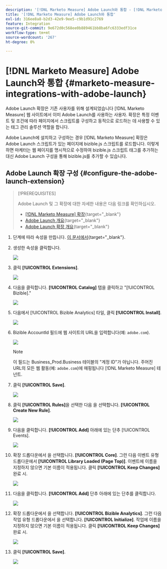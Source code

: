 ```yaml
---
description: '[!DNL Marketo Measure] Adobe Launch와 통합 - [!DNL Marketo Measure]'
title: '[!DNL Marketo Measure] Adobe Launch와 통합'
exl-id: 316ee8a8-b2d3-42e9-9ee5-c9b1d91c2769
feature: Integration
source-git-commit: 9e672d0c568ee0b889461bb8ba6fc6333edf31ce
workflow-type: tm+mt
source-wordcount: '267'
ht-degree: 0%

---
```


# [!DNL Marketo Measure] Adobe Launch와 통합 {#marketo-measure-integrations-with-adobe-launch}

Adobe Launch 확장은 기존 사용자를 위해 설계되었습니다 [!DNL Marketo Measure] 웹 사이트에서 이미 Adobe Launch를 사용하는 사용자. 확장은 특정 이벤트 및 조건에 따라 페이지에서 스크립트를 구성하고 동적으로 로드하는 데 사용할 수 있는 태그 관리 솔루션 역할을 합니다.

Adobe Launch에 설치하고 구성하는 경우 [!DNL Marketo Measure] 확장은 Adobe Launch 스크립트가 있는 페이지에 bizible.js 스크립트를 로드합니다. 이렇게 하면 마케터는 웹 페이지를 명시적으로 수정하여 bizible.js 스크립트 태그를 추가하는 대신 Adobe Launch 구성을 통해 bizible.js를 추가할 수 있습니다.

## Adobe Launch 확장 구성 {#configure-the-adobe-launch-extension}

>[!PREREQUISITES]
>
>Adobe Launch 및 그 확장에 대한 자세한 내용은 다음 링크를 확인하십시오.
>
>* [[!DNL Marketo Measure] 확장](https://experienceleague.adobe.com/docs/experience-platform/destinations/catalog/email/bizible.html#catalog){target="_blank"}
>* [Adobe Launch 개요](https://experienceleague.adobe.com/docs/platform-learn/implement-in-websites/overview.html){target="_blank"}
>* [Adobe Launch 확장 개요](https://experienceleague.adobe.com/docs/experience-platform/tags/extension-dev/overview.html){target="_blank"}

1. 단계에 따라 속성을 만듭니다. [이 문서에서](https://experienceleague.adobe.com/docs/platform-learn/implement-in-websites/configure-tags/create-a-property.html#go-to-the-data-collection-interface){target="_blank"}.

1. 생성한 속성을 클릭합니다.

   ![](assets/marketo-measure-integrations-with-adobe-launch-1.png)

1. 클릭 **[!UICONTROL Extensions]**.

   ![](assets/marketo-measure-integrations-with-adobe-launch-2.png)

1. 다음을 클릭합니다. **[!UICONTROL Catalog]** 탭을 클릭하고 &quot;[!UICONTROL Bizible].&quot;

   ![](assets/marketo-measure-integrations-with-adobe-launch-3.png)

1. 다음에서 [!UICONTROL Bizible Analytics] 타일, 클릭 **[!UICONTROL Install]**.

   ![](assets/marketo-measure-integrations-with-adobe-launch-4.png)

1. Bizible AccountId 필드에 웹 사이트의 URL을 입력합니다(예: `adobe.com`).

   ![](assets/marketo-measure-integrations-with-adobe-launch-5.png)

   >[!NOTE]
   >
   >이 필드는 Business_Prod.Business 테이블의 &quot;계정 ID&quot;가 아닙니다. 주어진 URL의 모든 웹 활동(예: `adobe.com`)에 매핑됩니다 [!DNL Marketo Measure] 테넌트.

1. 클릭 **[!UICONTROL Save]**.

   ![](assets/marketo-measure-integrations-with-adobe-launch-6.png)

1. 클릭 **[!UICONTROL Rules]**&#x200B;을 선택한 다음 을 선택합니다. **[!UICONTROL Create New Rule]**.

   ![](assets/marketo-measure-integrations-with-adobe-launch-7.png)

1. 다음을 클릭합니다. **[!UICONTROL Add]** 아래에 있는 단추 [!UICONTROL Events].

   ![](assets/marketo-measure-integrations-with-adobe-launch-8.png)

1. 확장 드롭다운에서 을 선택합니다. **[!UICONTROL Core]**. 그런 다음 이벤트 유형 드롭다운에서 **[!UICONTROL Library Loaded (Page Top)]**. 이벤트에 이름을 지정하지 않으면 기본 이름이 적용됩니다. 클릭 **[!UICONTROL Keep Changes]** 완료 시.

   ![](assets/marketo-measure-integrations-with-adobe-launch-9.png)

1. 다음을 클릭합니다. **[!UICONTROL Add]** 단추 아래에 있는 단추를 클릭합니다.

   ![](assets/marketo-measure-integrations-with-adobe-launch-10.png)

1. 확장 드롭다운에서 을 선택합니다. **[!UICONTROL Bizible Analytics]**. 그런 다음 작업 유형 드롭다운에서 을 선택합니다. **[!UICONTROL Initialize]**. 작업에 이름을 지정하지 않으면 기본 이름이 적용됩니다. 클릭 **[!UICONTROL Keep Changes]** 완료 시.

   ![](assets/marketo-measure-integrations-with-adobe-launch-11.png)

1. 클릭 **[!UICONTROL Save]**.

   ![](assets/marketo-measure-integrations-with-adobe-launch-12.png)
